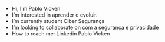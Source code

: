 -  Hi, I’m Pablo Vicken
-  I’m interested in aprender e evoluir.
-  I’m currently student Ciber Segurança
-  I’m looking to collaborate on com a segurança e privacidade 
-  How to reach me: Linkedin Pablo Vicken

<!---
pablovicken/pablovicken is a ✨ special ✨ repository because its `README.md` (this file) appears on your GitHub profile.
You can click the Preview link to take a look at your changes.
--->
